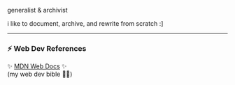generalist & archivist

i like to document, archive, and rewrite from scratch :]

---

### :zap: Web Dev References
:sparkles: <a href="https://developer.mozilla.org/en-US/" target="_blank">MDN Web Docs</a> :sparkles: <br/>
(my web dev bible :kneeling_woman:)
